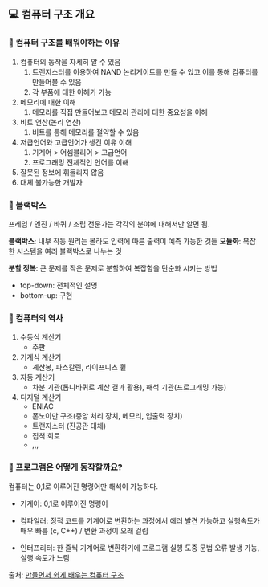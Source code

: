 ## 💻 컴퓨터 구조 개요

### 📌 컴퓨터 구조를 배워야하는 이유

1. 컴퓨터의 동작을 자세히 알 수 있음
    1. 트랜지스터를 이용하여 NAND 논리게이트를 만들 수 있고 이를 통해 컴퓨터를 만들어볼 수 있음
    2. 각 부품에 대한 이해가 가능
2. 메모리에 대한 이해
    1. 메모리를 직접 만들어보고 메모리 관리에 대한 중요성을 이해
3. 비트 연산(논리 연산)
    1. 비트를 통해 메모리를 절약할 수 있음
4. 저급언어와 고급언어가 생긴 이유 이해
    1. 기계어 > 어셈블리어 > 고급언어
    2. 프로그래밍 전체적인 언어를 이해
5. 잘못된 정보에 휘둘리지 않음
6. 대체 불가능한 개발자

### 📌 블랙박스

프레임 / 엔진 / 바퀴 / 조립 전문가는 각각의 분야에 대해서만 알면 됨.

**블랙박스**: 내부 작동 원리는 몰라도 입력에 따른 출력이 예측 가능한 것들
**모듈화**: 복잡한 시스템을 여러 블랙박스로 나누는 것

**분할 정복**: 큰 문제를 작은 문제로 분할하여 복잡함을 단순화 시키는 방법

-   top-down: 전체적인 설명
-   bottom-up: 구현

### 📌 컴퓨터의 역사

1. 수동식 계산기
    - 주판
2. 기계식 계산기
    - 계산봉, 파스칼린, 라이프니츠 휠
3. 자동 계산기
    - 차분 기관(톱니바퀴로 계산 결과 활용), 해석 기관(프로그래밍 가능)
4. 디지털 계산기
    - ENIAC
    - 폰노이만 구조(중앙 처리 장치, 메모리, 입출력 장치)
    - 트랜지스터 (진공관 대체)
    - 집척 회로
    - ,,,

### 📌 프로그램은 어떻게 동작할까요?

컴퓨터는 0,1로 이루어진 명령어만 해석이 가능하다.

-   기계어: 0,1로 이루어진 명령어

-   컴파일러: 정적 코드를 기계어로 변환하는 과정에서 에러 발견 가능하고 실행속도가 매우 빠름 (c, C++) / 변환 과정이 오래 걸림
-   인터프리터: 한 줄씩 기계어로 변환하기에 프로그램 실행 도중 문법 오류 발생 가능, 실행 속도가 느림

출처: [만들면서 쉽게 배우는 컴퓨터 구조](https://www.inflearn.com/course/%EB%A7%8C%EB%93%A4%EB%A9%B4%EC%84%9C-%EB%B0%B0%EC%9A%B0%EB%8A%94-%EC%BB%B4%ED%93%A8%ED%84%B0-%EA%B5%AC%EC%A1%B0/dashboard)
